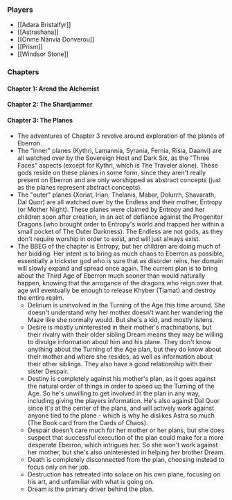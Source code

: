 ### Players

* [[Adara Bristalfyr]]
* [[Astrashana]]
* [[Onme Nanvia Donverou]]
* [[Prism]]
* [[Windsor Stone]]

### Chapters

#### Chapter 1: Arend the Alchemist


#### Chapter 2: The Shardjammer


#### Chapter 3: The Planes

* The adventures of Chapter 3 revolve around exploration of the planes of Eberron.
* The "inner" planes (Kythri, Lamannia, Syrania, Fernia, Risia, Daanvi) are all watched over by the Sovereign Host and Dark Six, as the "Three Faces" aspects (except for Kythri, which is The Traveler alone). These gods reside on these planes in some form, since they aren't really present on Eberron and are only worshipped as abstract concepts (just as the planes represent abstract concepts).
* The "outer" planes (Xoriat, Irian, Thelanis, Mabar, Dolurrh, Shavarath, Dal Quor) are all watched over by the Endless and their mother, Entropy (or Mother Night). These planes were claimed by Entropy and her children soon after creation, in an act of defiance against the Progenitor Dragons (who brought order to Entropy's world and trapped her within a small pocket of The Outer Darkness). The Endless are not gods, as they don't require worship in order to exist, and will just always exist.
* The BBEG of the chapter is Entropy, but her children are doing much of her bidding. Her intent is to bring as much chaos to Eberron as possible, essentially a trickster god who is sure that as disorder reins, her domain will slowly expand and spread once again. The current plan is to bring about the Third Age of Eberron much sooner than would naturally happen, knowing that the arrogance of the dragons who reign over that age will eventually be enough to release Khyber (Tiamat) and destroy the entire realm.
	* Delirium is uninvolved in the Turning of the Age this time around. She doesn't understand why her mother doesn't want her wandering the Maze like she normally would. But she's a kid, and mostly listens.
	* Desire is mostly uninterested in their mother's machinations, but their rivalry with their older sibling Dream means they may be willing to divulge information about him and his plane. They don't know anything about the Turning of the Age plan, but they do know about their mother and where she resides, as well as information about their other siblings. They also have a good relationship with their sister Despair.
	* Destiny is completely against his mother's plan, as it goes against the natural order of things in order to speed up the Turning of the Age. So he's unwilling to get involved in the plan in any way, including giving the players information. He's also against Dal Quor since it's at the center of the plans, and will actively work against anyone tied to the plane - which is why he dislikes Astra so much (The Book card from the Cards of Chaos).
	* Despair doesn't care much for her mother or her plans, but she does suspect that successful execution of the plan could make for a more desperate Eberron, which intrigues her. So she won't work against her mother, but she's also uninterested in helping her brother Dream.
	* Death is completely disconnected from the plan, choosing instead to focus only on her job.
	* Destruction has retreated into solace on his own plane, focusing on his art, and unfamiliar with what is going on.
	* Dream is the primary driver behind the plan.
